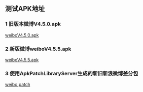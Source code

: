 ## 测试APK地址

### 1 旧版本微博V4.5.0.apk
[weiboV4.5.0.apk][1]

### 2 新版微博weiboV4.5.5.apk
[weiboV4.5.5.apk][2]

### 3 使用ApkPatchLibraryServer生成的新旧新浪微博差分包
[weibo.patch][3]

  [1]: http://pan.baidu.com/s/1hqs1vaG
  [2]: http://pan.baidu.com/s/1i3tLo6T
  [3]: http://pan.baidu.com/s/1o6BSaoy
